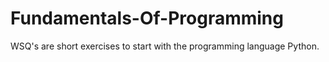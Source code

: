 # Fundamentals-Of-Programming

WSQ's are short exercises to start with the programming language Python.
